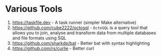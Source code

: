 # Various Tools

1. https://taskfile.dev - A task runner (simpler Make alternative)
2. https://github.com/cube2222/octosql - `OctoSQL` is a query tool that allows you to join, analyse and transform data from multiple databases and file formats using SQL
3. https://github.com/sharkdp/bat - Better bat with syntax highlighting
4. https://github.com/rs/curlie - Better curl
